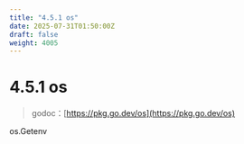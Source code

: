 ```yaml
---
title: "4.5.1 os"
date: 2025-07-31T01:50:00Z
draft: false
weight: 4005
---
```


# 4.5.1 os



> godoc：[https://pkg.go.dev/os](https://pkg.go.dev/os)

os.Getenv

